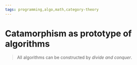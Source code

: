 ```yaml
---
tags: programming,algo,math,category-theory
---
```

# Catamorphism as prototype of algorithms

> All algorithms can be constructed by *divide and conquer*.